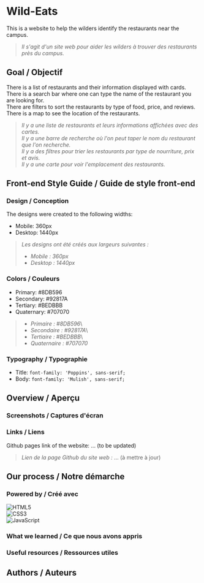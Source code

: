 # Wild-Eats

This is a website to help the wilders identify the restaurants near the campus.

> _Il s'agit d'un site web pour aider les wilders à trouver des restaurants près du campus._

## Goal / Objectif

There is a list of restaurants and their information displayed with cards.\
There is a search bar where one can type the name of the restaurant you are looking for.\
There are filters to sort the restaurants by type of food, price, and reviews.\
There is a map to see the location of the restaurants.

> _Il y a une liste de restaurants et leurs informations affichées avec des cartes._\
> _Il y a une barre de recherche où l'on peut taper le nom du restaurant que l'on recherche._\
> _Il y a des filtres pour trier les restaurants par type de nourriture, prix et avis._\
> _Il y a une carte pour voir l'emplacement des restaurants._

## Front-end Style Guide / Guide de style front-end

### Design / Conception

The designs were created to the following widths:

- Mobile: 360px
- Desktop: 1440px

> _Les designs ont été créés aux largeurs suivantes :_
>
> - _Mobile : 360px_
> - _Desktop : 1440px_

### Colors / Couleurs

- Primary: #8DB596
- Secondary: #92817A
- Tertiary: #BEDBBB
- Quaternary: #707070

> - _Primaire : #8DB596_\
> - _Secondaire : #92817A_\
> - _Tertiaire : #BEDBBB_\
> - _Quaternaire : #707070_

### Typography / Typographie

- Title: `font-family: 'Poppins', sans-serif;`
- Body: `font-family: 'Mulish', sans-serif;`

## Overview / Aperçu

### Screenshots / Captures d'écran

### Links / Liens

Github pages link of the website: ... (to be updated)

> _Lien de la page Github du site web :_ ... (à mettre à jour)

## Our process / Notre démarche

### Powered by / Créé avec

![HTML5](https://img.shields.io/badge/-HTML5-E34F26?style=flat-square&logo=html5&logoColor=white)\
![CSS3](https://img.shields.io/badge/-CSS3-1572B6?style=flat-square&logo=css3)\
![JavaScript](https://img.shields.io/badge/-JavaScript-black?style=flat-square&logo=javascript)

### What we learned / Ce que nous avons appris

### Useful resources / Ressources utiles

## Authors / Auteurs
